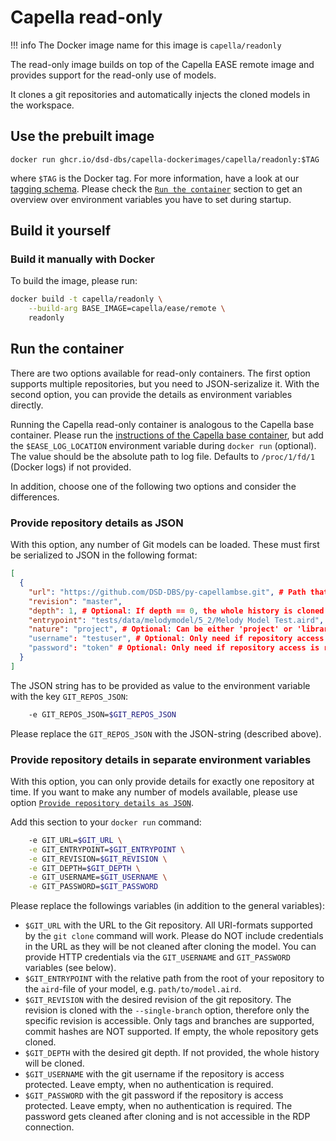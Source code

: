<!--
 ~ SPDX-FileCopyrightText: Copyright DB Netz AG and the capella-collab-manager contributors
 ~ SPDX-License-Identifier: Apache-2.0
 -->

# Capella read-only

<!-- prettier-ignore -->
!!! info
    The Docker image name for this image is `capella/readonly`

The read-only image builds on top of the Capella EASE remote image and provides support for the read-only use of models.

It clones a git repositories and automatically injects the cloned models in the workspace.

## Use the prebuilt image

```
docker run ghcr.io/dsd-dbs/capella-dockerimages/capella/readonly:$TAG
```

where `$TAG` is the Docker tag. For more information, have a look at our [tagging schema](introduction.md#tagging-schema-for-prebuilt-images).
Please check the [`Run the container`](#run-the-container) section to get an overview over environment variables you have to set during startup.

## Build it yourself

### Build it manually with Docker

To build the image, please run:

```zsh
docker build -t capella/readonly \
    --build-arg BASE_IMAGE=capella/ease/remote \
    readonly
```

## Run the container

There are two options available for read-only containers.
The first option supports multiple repositories, but you need to JSON-serizalize it.
With the second option, you can provide the details as environment variables directly.

Running the Capella read-only container is analogous to the Capella base container. Please run the [instructions of the Capella base container](../base.md#run-the-container), but add the `$EASE_LOG_LOCATION` environment variable during `docker run` (optional). The value should be the absolute path to log file. Defaults to `/proc/1/fd/1` (Docker logs) if not provided.

In addition, choose one of the following two options and consider the differences.

### Provide repository details as JSON

With this option, any number of Git models can be loaded.
These must first be serialized to JSON in the following format:

```json
[
  {
    "url": "https://github.com/DSD-DBS/py-capellambse.git", # Path that is used by 'git clone'
    "revision": "master",
    "depth": 1, # Optional: If depth == 0, the whole history is cloned. Defaults to 0
    "entrypoint": "tests/data/melodymodel/5_2/Melody Model Test.aird", # Path to the aird file, starting from the root of the repository
    "nature": "project", # Optional: Can be either 'project' or 'library'. Defaults to 'project'
    "username": "testuser", # Optional: Only need if repository access is restricted
    "password": "token" # Optional: Only need if repository access is restricted
  }
]
```

The JSON string has to be provided as value to the environment variable with the key `GIT_REPOS_JSON`:

```zsh
    -e GIT_REPOS_JSON=$GIT_REPOS_JSON
```

Please replace the `GIT_REPOS_JSON` with the JSON-string (described above).

### Provide repository details in separate environment variables

With this option, you can only provide details for exactly one repository at time.
If you want to make any number of models available, please use option [`Provide repository details as JSON`](#provide-repository-details-as-json).

Add this section to your `docker run` command:

```zsh
    -e GIT_URL=$GIT_URL \
    -e GIT_ENTRYPOINT=$GIT_ENTRYPOINT \
    -e GIT_REVISION=$GIT_REVISION \
    -e GIT_DEPTH=$GIT_DEPTH \
    -e GIT_USERNAME=$GIT_USERNAME \
    -e GIT_PASSWORD=$GIT_PASSWORD
```

Please replace the followings variables (in addition to the general variables):

- `$GIT_URL` with the URL to the Git repository. All URI-formats supported by the `git clone` command will work. Please do NOT include credentials in the URL as they will be not cleaned after cloning the model. You can provide HTTP credentials via the `GIT_USERNAME` and `GIT_PASSWORD` variables (see below).
- `$GIT_ENTRYPOINT` with the relative path from the root of your repository to the `aird`-file of your model, e.g. `path/to/model.aird`.
- `$GIT_REVISION` with the desired revision of the git repository. The revision is cloned with the `--single-branch` option, therefore only the specific revision is accessible. Only tags and branches are supported, commit hashes are NOT supported. If empty, the whole repository gets cloned.
- `$GIT_DEPTH` with the desired git depth. If not provided, the whole history will be cloned.
- `$GIT_USERNAME` with the git username if the repository is access protected. Leave empty, when no authentication is required.
- `$GIT_PASSWORD` with the git password if the repository is access protected. Leave empty, when no authentication is required. The password gets cleaned after cloning and is not accessible in the RDP connection.
